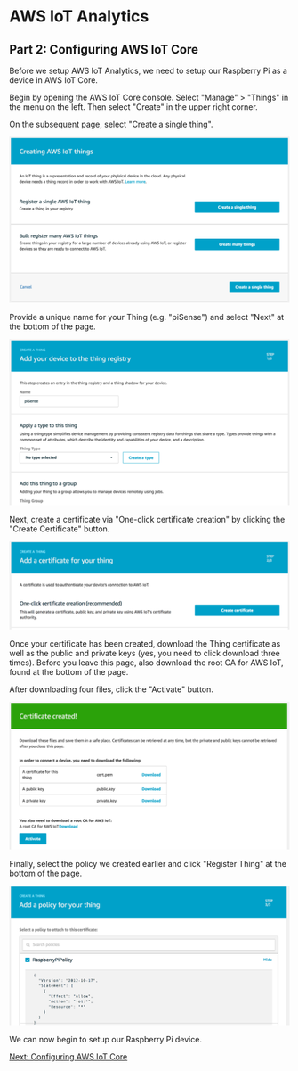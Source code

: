 # AWS IoT Analytics

## Part 2: Configuring AWS IoT Core

Before we setup AWS IoT Analytics, we need to setup our Raspberry Pi as a device in AWS IoT Core.

Begin by opening the AWS IoT Core console. Select "Manage" > "Things" in the menu on the left. Then select "Create" in the upper right corner.

On the subsequent page, select "Create a single thing".

![Create a Thing](../images/aws-iot-core-create-thing.png)

Provide a unique name for your Thing (e.g. "piSense") and select "Next" at the bottom of the page.

![Name Thing](../images/aws-iot-core-name-thing.png)

Next, create a certificate via "One-click certificate creation" by clicking the "Create Certificate" button.

![Create Certificate](../images/aws-iot-core-create-certificate.png)

Once your certificate has been created, download the Thing certificate as well as the public and private keys (yes, you need to click download three times). Before you leave this page, also download the root CA for AWS IoT, found at the bottom of the page.

After downloading four files, click the "Activate" button.

![Download Certificates](../images/aws-iot-core-download-certificates.png)

Finally, select the policy we created earlier and click "Register Thing" at the bottom of the page.

![Add Policy](../images/aws-iot-core-add-policy.png)

We can now begin to setup our Raspberry Pi device.

[Next: Configuring AWS IoT Core](3_raspberry_pi.md)
